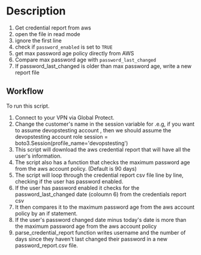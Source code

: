 # Description

1. Get credential report from aws
2. open the file in read mode
3. ignore the first line
4. check if `password_enabled` is set to `TRUE`
5. get max password age policy directly from AWS
6. Compare max password age with `password_last_changed`
7. If password_last_changed is older than max password age, write a new report file

## Workflow

To run this script. 

1. Connect to your VPN via Global Protect. 
2. Change the customer's name in the session variable for .e.g, if you want to assume devopstesting account 
    , then we should assume the devopstesting account role session = boto3.Session(profile_name='devopstesting')
3. This script will download the aws credential report that will have all the user's information. 
4. The script also has a function that checks the maximum password age from the aws account policy. (Default is 90 days)
3. The script will loop through the credential report csv file line by line, checking if the user has password enabled.
4. If the user has password enabled it checks for the password_last_changed date (coloumn 6) from the credentials report csv 
5. It then compares it to the maximum password age from the aws account policy by an if statement.
6. If the user's password changed date minus today's date is more than the maximum password age from the aws account policy
7. parse_credential_report function writes username and the number of days since they haven't last changed their password 
    in a new password_report.csv file. 